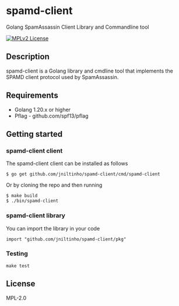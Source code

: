 # spamd-client

Golang SpamAssassin Client Library and Commandline tool

[![MPLv2 License](https://img.shields.io/badge/license-MPLv2-blue.svg?style=flat-square)](https://www.mozilla.org/MPL/2.0/)

## Description

spamd-client is a Golang library and cmdline tool that implements the
SPAMD client protocol used by SpamAssassin.

## Requirements

* Golang 1.20.x or higher
* Pflag - github.com/spf13/pflag

## Getting started

### spamd-client client

The spamd-client client can be installed as follows

```console
$ go get github.com/jniltinho/spamd-client/cmd/spamd-client
```

Or by cloning the repo and then running

```console
$ make build
$ ./bin/spamd-client
```

### spamd-client library

You can import the library in your code

```golang
import "github.com/jniltinho/spamd-client/pkg"
```

### Testing

``make test``

## License

MPL-2.0
